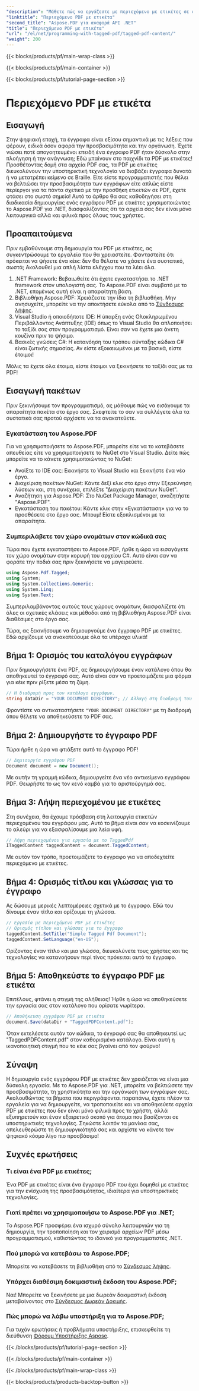 ```yaml
---
"description": "Μάθετε πώς να εργάζεστε με περιεχόμενο με ετικέτες σε ένα έγγραφο PDF με το Aspose.PDF για .NET. Ένας οδηγός βήμα προς βήμα για τη χρήση ετικετών."
"linktitle": "Περιεχόμενο PDF με ετικέτα"
"second_title": "Aspose.PDF για αναφορά API .NET"
"title": "Περιεχόμενο PDF με ετικέτα"
"url": "/el/net/programming-with-tagged-pdf/tagged-pdf-content/"
"weight": 200
---
```


{{< blocks/products/pf/main-wrap-class >}}

{{< blocks/products/pf/main-container >}}

{{< blocks/products/pf/tutorial-page-section >}}

# Περιεχόμενο PDF με ετικέτα

## Εισαγωγή

Στην ψηφιακή εποχή, τα έγγραφα είναι εξίσου σημαντικά με τις λέξεις που φέρουν, ειδικά όσον αφορά την προσβασιμότητα και την οργάνωση. Έχετε νιώσει ποτέ απογοητευμένοι επειδή ένα έγγραφο PDF ήταν δύσκολο στην πλοήγηση ή την ανάγνωση; Εδώ μπαίνουν στο παιχνίδι τα PDF με ετικέτες! Προσθέτοντας δομή στα αρχεία PDF σας, τα PDF με ετικέτες διευκολύνουν την υποστηρικτική τεχνολογία να διαβάζει έγγραφα δυνατά ή να μετατρέπει κείμενο σε Braille. Είτε είστε προγραμματιστής που θέλει να βελτιώσει την προσβασιμότητα των εγγράφων είτε απλώς είστε περίεργοι για τα πάντα σχετικά με την προσθήκη ετικετών σε PDF, έχετε φτάσει στο σωστό σημείο! Αυτό το άρθρο θα σας καθοδηγήσει στη διαδικασία δημιουργίας ενός εγγράφου PDF με ετικέτες χρησιμοποιώντας το Aspose.PDF για .NET, διασφαλίζοντας ότι τα αρχεία σας δεν είναι μόνο λειτουργικά αλλά και φιλικά προς όλους τους χρήστες.

## Προαπαιτούμενα

Πριν εμβαθύνουμε στη δημιουργία του PDF με ετικέτες, ας συγκεντρώσουμε τα εργαλεία που θα χρειαστείτε. Φανταστείτε ότι πρόκειται να ψήσετε ένα κέικ: δεν θα θέλατε να χάσετε ένα συστατικό, σωστά; Ακολουθεί μια απλή λίστα ελέγχου που τα λέει όλα.

1. .NET Framework: Βεβαιωθείτε ότι έχετε εγκαταστήσει το .NET framework στον υπολογιστή σας. Το Aspose.PDF είναι συμβατό με το .NET, επομένως αυτή είναι η απαραίτητη βάση.
2. Βιβλιοθήκη Aspose.PDF: Χρειάζεστε την ίδια τη βιβλιοθήκη. Μην ανησυχείτε, μπορείτε να την αποκτήσετε εύκολα από το [Σύνδεσμος λήψης](https://releases.aspose.com/pdf/net/).
3. Visual Studio ή οποιοδήποτε IDE: Η ύπαρξη ενός Ολοκληρωμένου Περιβάλλοντος Ανάπτυξης (IDE) όπως το Visual Studio θα απλοποιήσει το ταξίδι σας στον προγραμματισμό. Είναι σαν να έχετε μια άνετη κουζίνα πριν το ψήσιμο.
4. Βασικές γνώσεις C#: Η κατανόηση του τρόπου σύνταξης κώδικα C# είναι ζωτικής σημασίας. Αν είστε εξοικειωμένοι με τα βασικά, είστε έτοιμοι!

Μόλις τα έχετε όλα έτοιμα, είστε έτοιμοι να ξεκινήσετε το ταξίδι σας με τα PDF!

## Εισαγωγή πακέτων

Πριν ξεκινήσουμε τον προγραμματισμό, ας μάθουμε πώς να εισάγουμε τα απαραίτητα πακέτα στο έργο σας. Σκεφτείτε το σαν να συλλέγετε όλα τα συστατικά σας προτού αρχίσετε να τα ανακατεύετε.

### Εγκατάσταση του Aspose.PDF

Για να χρησιμοποιήσετε το Aspose.PDF, μπορείτε είτε να το κατεβάσετε απευθείας είτε να χρησιμοποιήσετε το NuGet στο Visual Studio. Δείτε πώς μπορείτε να το κάνετε χρησιμοποιώντας το NuGet:

- Ανοίξτε το IDE σας: Εκκινήστε το Visual Studio και ξεκινήστε ένα νέο έργο.
- Διαχείριση πακέτων NuGet: Κάντε δεξί κλικ στο έργο στην Εξερεύνηση λύσεων και, στη συνέχεια, επιλέξτε "Διαχείριση πακέτων NuGet".
- Αναζήτηση για Aspose.PDF: Στο NuGet Package Manager, αναζητήστε "Aspose.PDF".
- Εγκατάσταση του πακέτου: Κάντε κλικ στην «Εγκατάσταση» για να το προσθέσετε στο έργο σας. Μπουμ! Είστε εξοπλισμένοι με τα απαραίτητα.

### Συμπεριλάβετε τον χώρο ονομάτων στον κώδικά σας

Τώρα που έχετε εγκαταστήσει το Aspose.PDF, ήρθε η ώρα να εισαγάγετε τον χώρο ονομάτων στην κορυφή του αρχείου C#. Αυτό είναι σαν να φοράτε την ποδιά σας πριν ξεκινήσετε να μαγειρεύετε.

```csharp
using Aspose.Pdf.Tagged;
using System;
using System.Collections.Generic;
using System.Linq;
using System.Text;
```

Συμπεριλαμβάνοντας αυτούς τους χώρους ονομάτων, διασφαλίζετε ότι όλες οι σχετικές κλάσεις και μέθοδοι από τη βιβλιοθήκη Aspose.PDF είναι διαθέσιμες στο έργο σας.

Τώρα, ας ξεκινήσουμε να δημιουργούμε ένα έγγραφο PDF με ετικέτες. Εδώ αρχίζουμε να ανακατεύουμε όλα τα υπέροχα υλικά!

## Βήμα 1: Ορισμός του καταλόγου εγγράφων

Πριν δημιουργήσετε ένα PDF, ας δημιουργήσουμε έναν κατάλογο όπου θα αποθηκευτεί το έγγραφό σας. Αυτό είναι σαν να προετοιμάζετε μια φόρμα για κέικ πριν ρίξετε μέσα τη ζύμη.

```csharp
// Η διαδρομή προς τον κατάλογο εγγράφων.
string dataDir = "YOUR DOCUMENT DIRECTORY"; // Αλλαγή στη διαδρομή του καταλόγου σας
```

Φροντίστε να αντικαταστήσετε `"YOUR DOCUMENT DIRECTORY"` με τη διαδρομή όπου θέλετε να αποθηκεύσετε το PDF σας. 

## Βήμα 2: Δημιουργήστε το έγγραφο PDF

Τώρα ήρθε η ώρα να φτιάξετε αυτό το έγγραφο PDF! 

```csharp
// Δημιουργία εγγράφου PDF
Document document = new Document();
```

Με αυτήν τη γραμμή κώδικα, δημιουργείτε ένα νέο αντικείμενο εγγράφου PDF. Θεωρήστε το ως τον κενό καμβά για το αριστούργημά σας.

## Βήμα 3: Λήψη περιεχομένου με ετικέτες

Στη συνέχεια, θα έχουμε πρόσβαση στη λειτουργία ετικετών περιεχομένου του εγγράφου μας. Αυτό το βήμα είναι σαν να κοσκινίζουμε το αλεύρι για να εξασφαλίσουμε μια λεία υφή.

```csharp
// Λήψη περιεχομένου για εργασία με το TaggedPdf
ITaggedContent taggedContent = document.TaggedContent;
```

Με αυτόν τον τρόπο, προετοιμάζετε το έγγραφο για να αποδεχτείτε περιεχόμενο με ετικέτες.

## Βήμα 4: Ορισμός τίτλου και γλώσσας για το έγγραφο

Ας δώσουμε μερικές λεπτομέρειες σχετικά με το έγγραφο. Εδώ του δίνουμε έναν τίτλο και ορίζουμε τη γλώσσα. 

```csharp
// Εργασία με περιεχόμενο PDF με ετικέτες
// Ορισμός τίτλου και γλώσσας για το έγγραφο
taggedContent.SetTitle("Simple Tagged Pdf Document");
taggedContent.SetLanguage("en-US");
```

Ορίζοντας έναν τίτλο και μια γλώσσα, διευκολύνετε τους χρήστες και τις τεχνολογίες να κατανοήσουν περί τίνος πρόκειται αυτό το έγγραφο.

## Βήμα 5: Αποθηκεύστε το έγγραφο PDF με ετικέτα

Επιτέλους, φτάνει η στιγμή της αλήθειας! Ήρθε η ώρα να αποθηκεύσετε την εργασία σας στον κατάλογο που ορίσατε νωρίτερα.

```csharp
// Αποθήκευση εγγράφου PDF με ετικέτα
document.Save(dataDir + "TaggedPDFContent.pdf");
```

Όταν εκτελέσετε αυτόν τον κώδικα, το έγγραφό σας θα αποθηκευτεί ως "TaggedPDFContent.pdf" στον καθορισμένο κατάλογο. Είναι αυτή η ικανοποιητική στιγμή που το κέικ σας βγαίνει από τον φούρνο!

## Σύναψη

Η δημιουργία ενός εγγράφου PDF με ετικέτες δεν χρειάζεται να είναι μια δύσκολη εργασία. Με το Aspose.PDF για .NET, μπορείτε να βελτιώσετε την προσβασιμότητα, τη χρηστικότητα και την οργάνωση των εγγράφων σας. Ακολουθώντας τα βήματα που περιγράφονται παραπάνω, έχετε πλέον τα εργαλεία για να δημιουργείτε, να τροποποιείτε και να αποθηκεύετε αρχεία PDF με ετικέτες που δεν είναι μόνο φιλικά προς το χρήστη, αλλά εξυπηρετούν και έναν εξαιρετικό σκοπό για άτομα που βασίζονται σε υποστηρικτικές τεχνολογίες. Σηκώστε λοιπόν τα μανίκια σας, απελευθερώστε τη δημιουργικότητά σας και αρχίστε να κάνετε τον ψηφιακό κόσμο λίγο πιο προσβάσιμο!

## Συχνές ερωτήσεις

### Τι είναι ένα PDF με ετικέτες;
Ένα PDF με ετικέτες είναι ένα έγγραφο PDF που έχει δομηθεί με ετικέτες για την ενίσχυση της προσβασιμότητας, ιδιαίτερα για υποστηρικτικές τεχνολογίες.

### Γιατί πρέπει να χρησιμοποιήσω το Aspose.PDF για .NET;
Το Aspose.PDF προσφέρει ένα ισχυρό σύνολο λειτουργιών για τη δημιουργία, την τροποποίηση και τον χειρισμό αρχείων PDF μέσω προγραμματισμού, καθιστώντας το ιδανικό για προγραμματιστές .NET.

### Πού μπορώ να κατεβάσω το Aspose.PDF;
Μπορείτε να κατεβάσετε τη βιβλιοθήκη από το [Σύνδεσμος λήψης](https://releases.aspose.com/pdf/net/).

### Υπάρχει διαθέσιμη δοκιμαστική έκδοση του Aspose.PDF;
Ναι! Μπορείτε να ξεκινήσετε με μια δωρεάν δοκιμαστική έκδοση μεταβαίνοντας στο [Σύνδεσμος Δωρεάν Δοκιμής](https://releases.aspose.com/).

### Πώς μπορώ να λάβω υποστήριξη για το Aspose.PDF;
Για τυχόν ερωτήσεις ή προβλήματα υποστήριξης, επισκεφθείτε τη διεύθυνση [Φόρουμ Υποστήριξης Aspose](https://forum.aspose.com/c/pdf/10).

{{< /blocks/products/pf/tutorial-page-section >}}

{{< /blocks/products/pf/main-container >}}

{{< /blocks/products/pf/main-wrap-class >}}

{{< blocks/products/products-backtop-button >}}